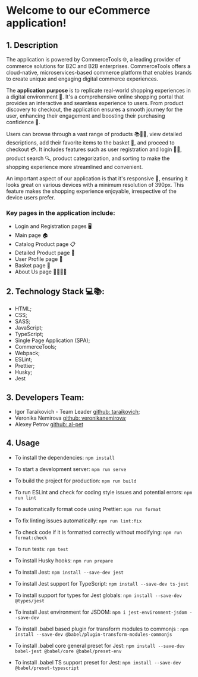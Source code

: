 # Welcome to our eCommerce application!

## 1. Description

The application is powered by CommerceTools 🌐, a leading provider of commerce solutions for B2C and B2B enterprises. CommerceTools offers a cloud-native, microservices-based commerce platform that enables brands to create unique and engaging digital commerce experiences.

The **application purpose** is to replicate real-world shopping experiences in a digital environment 🏪. It's a comprehensive online shopping portal that provides an interactive and seamless experience to users. From product discovery to checkout, the application ensures a smooth journey for the user, enhancing their engagement and boosting their purchasing confidence 🚀.

Users can browse through a vast range of products 📚👗👟, view detailed descriptions, add their favorite items to the basket 🛒, and proceed to checkout 💳. It includes features such as user registration and login 📝🔐, product search 🔍, product categorization, and sorting to make the shopping experience more streamlined and convenient.

An important aspect of our application is that it's responsive 📲, ensuring it looks great on various devices with a minimum resolution of 390px. This feature makes the shopping experience enjoyable, irrespective of the device users prefer.

### Key pages in the application include:

- Login and Registration pages 🖥️
- Main page 🏠
- Catalog Product page 📋
- Detailed Product page 🔎
- User Profile page 👤
- Basket page 🛒
- About Us page 🙋‍♂️🙋‍♀️

## 2. Technology Stack 💻📚:

- HTML;
- CSS;
- SASS;
- JavaScript;
- TypeScript;
- Single Page Application (SPA);
- CommerceTools;
- Webpack;
- ESLint;
- Prettier;
- Husky;
- Jest

## 3. Developers Team:

- Igor Taraikovich - Team Leader [github: taraikovich](https://github.com/taraikovich);
- Veronika Nemirova [github: veronikanemirova](https://github.com/veronikanemirova);
- Alexey Petrov [github: al-pet](https://github.com/al-pet)

## 4. Usage

- To install the dependencies: `npm install`

- To start a development server: `npm run serve`

- To build the project for production: `npm run build`

- To run ESLint and check for coding style issues and potential errors: `npm run lint`

- To automatically format code using Prettier: `npm run format`

- To fix linting issues automatically: `npm run lint:fix`

- To check code if it is formatted correctly without modifying: `npm run format:check`

- To run tests: `npm test`

- To install Husky hooks: `npm run prepare`

- To install Jest: `npm install --save-dev jest`

- To install Jest support for TypeScript: `npm install --save-dev ts-jest`

- To install support for types for Jest globals: `npm install --save-dev @types/jest`

- To install Jest environment for JSDOM: `npm i jest-environment-jsdom --save-dev`

- To install .babel based plugin for transform modules to commonjs : `npm install --save-dev @babel/plugin-transform-modules-commonjs`

- To install .babel core general preset for Jest: `npm install --save-dev babel-jest @babel/core @babel/preset-env`

- To install .babel TS support preset for Jest: `npm install --save-dev @babel/preset-typescript`
